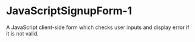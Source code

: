 # JavaScriptSignupForm-1


A JavaScript client-side form which checks user inputs and display error if it is not valid.



